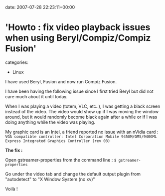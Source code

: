 


date: 2007-07-28 22:23:11+00:00


# 'Howto : fix video playback issues when using Beryl/Compiz/Compiz Fusion'

categories:
- Linux


I have used Beryl, Fusion and now run Compiz Fusion.

I have been having the following issue since I first tried Beryl but did not care much about it until today.

When I was playing a video (totem, VLC, etc..), I was getting a black screen instead of the video. The video would show up if I was moving the window around, but it would randomly become black again after a while or if I was doing anything while the video was playing.

My graphic card is an Intel, a friend reported no issue with an nVidia card :
`VGA compatible controller: Intel Corporation Mobile 945GM/GMS/940GML Express Integrated Graphics Controller (rev 03)`

**The fix :**

Open gstreamer-properties from the command line :
`$ gstreamer-properties`

Go under the video tab and change the default output plugin from "autodetect" to "X Window System (no xv)"

Voilà !
